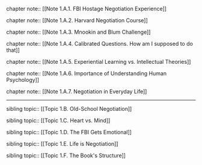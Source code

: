 chapter note:: [[Note 1.A.1. FBI Hostage Negotiation Experience]]

chapter note:: [[Note 1.A.2. Harvard Negotiation Course]]

chapter note:: [[Note 1.A.3. Mnookin and Blum Challenge]]

chapter note:: [[Note 1.A.4. Calibrated Questions. How am I supposed to do that]]

chapter note:: [[Note 1.A.5. Experiential Learning vs. Intellectual Theories]]

chapter note:: [[Note 1.A.6. Importance of Understanding Human Psychology]]

chapter note:: [[Note 1.A.7. Negotiation in Everyday Life]]

---

sibling topic:: [[Topic 1.B. Old-School Negotiation]]

sibling topic:: [[Topic 1.C. Heart vs. Mind]]

sibling topic:: [[Topic 1.D. The FBI Gets Emotional]]

sibling topic:: [[Topic 1.E. Life is Negotiation]]

sibling topic:: [[Topic 1.F. The Book's Structure]]